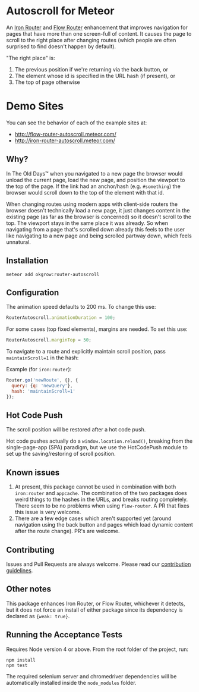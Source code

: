 Autoscroll for Meteor
==========================

An [Iron Router](https://atmospherejs.com/iron/router) and [Flow Router](https://atmospherejs.com/kadira/flow-router) enhancement that improves navigation for pages that have more than one screen-full of content.
It causes the page to scroll to the right place after changing routes (which people are often surprised to find doesn't happen by default).

"The right place" is:

1. The previous position if we're returning via the back button, or
2. The element whose id is specified in the URL hash (if present), or
3. The top of page otherwise

Demo Sites
==========

You can see the behavior of each of the example sites at:

* http://flow-router-autoscroll.meteor.com/
* http://iron-router-autoscroll.meteor.com/

Why?
----

In The Old Days™ when you navigated to a new page the browser would unload the current page, load the new page, and position the viewport to the top of the page.
If the link had an anchor/hash (e.g. `#something`) the browser would scroll down to the top of the element with that id.

When changing routes using modern apps with client-side routers the browser doesn't technically load a new page,
it just changes content in the existing page (as far as the browser is concerned) so it doesn't scroll to the top.
The viewport stays in the same place it was already.
So when navigating from a page that's scrolled down already this feels to the user like navigating to a new page and being scrolled partway down, which feels unnatural.

Installation
----------

`meteor add okgrow:router-autoscroll`


Configuration
-----------

The animation speed defaults to 200 ms.
To change this use:

``` javascript
RouterAutoscroll.animationDuration = 100;
```

For some cases (top fixed elements), margins are needed.
To set this use:

``` javascript
RouterAutoscroll.marginTop = 50;
```

To navigate to a route and explicitly maintain scroll position, pass
`maintainScroll=1` in the hash:

Example (for `iron:router`):

```javascript
Router.go('newRoute', {}, {
  query: {q: 'newQuery'},
  hash: 'maintainScroll=1'
});
```

Hot Code Push
-----------

The scroll position will be restored after a hot code push.

Hot code pushes actually do a `window.location.reload()`, breaking
from the single-page-app (SPA) paradigm, but we use the HotCodePush
module to set up the saving/restoring of scroll position.

Known issues
------------

1. At present, this package cannot be used in combination with both `iron:router`
and `appcache`. The combination of the two packages does weird things to the
hashes in the URLs, and breaks routing completely. There seem to be no problems
when using `flow-router`. A PR that fixes this issue is very welcome.
1. There are a few edge cases which aren't supported yet (around navigation using the back button and pages which load dynamic content after the route change).
PR's are welcome.

Contributing
------------

Issues and Pull Requests are always welcome. Please read our [contribution guidelines](https://github.com/okgrow/guides/blob/master/contributing.md).

Other notes
---------------

This package enhances Iron Router, or Flow Router, whichever it detects, but it
does not force an install of either package since its dependency is declared as `{weak: true}`.

Running the Acceptance Tests
-----------

Requires Node version 4 or above. From the root folder of the project, run:

```
npm install
npm test
```

The required selenium server and chromedriver dependencies will be automatically installed inside the `node_modules` folder.

